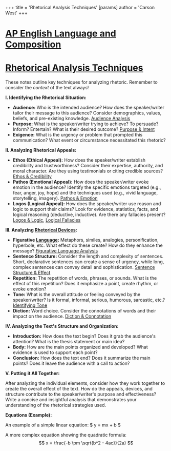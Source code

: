 +++
 title = 'Rhetorical Analysis Techniques'
[params]
	author = 'Carson West'
+++
# [AP English Language and Composition](./../ap-english-language-and-composition/)
# [Rhetorical Analysis Techniques](./../rhetorical-analysis-techniques/)

These notes outline key techniques for analyzing rhetoric.  Remember to consider the *context* of the text always!

**I.  Identifying the Rhetorical Situation:**

* **Audience:**  Who is the intended audience? How does the speaker/writer tailor their message to this audience?  Consider demographics, values, beliefs, and pre-existing knowledge. [Audience Analysis](./../audience-analysis/)
* **Purpose:** What is the speaker/writer trying to achieve?  To persuade? Inform? Entertain?  What is their desired outcome? [Purpose & Intent](./../purpose-&-intent/)
* **Exigence:** What is the urgency or problem that prompted this communication? What event or circumstance necessitated this rhetoric?

**II. Analyzing Rhetorical Appeals:**

* **Ethos (Ethical Appeal):**  How does the speaker/writer establish credibility and trustworthiness? Consider their expertise, authority, and moral character.  Are they using testimonials or citing credible sources? [Ethos & Credibility](./../ethos-&-credibility/)
* **Pathos (Emotional Appeal):** How does the speaker/writer evoke emotion in the audience?  Identify the specific emotions targeted (e.g., fear, anger, joy, hope) and the techniques used (e.g., vivid language, storytelling, imagery). [Pathos & Emotion](./../pathos-&-emotion/)
* **Logos (Logical Appeal):** How does the speaker/writer use reason and logic to support their claims?  Look for evidence, statistics, facts, and logical reasoning (deductive, inductive).  Are there any fallacies present?  [Logos & Logic](./../logos-&-logic/), [Logical Fallacies](./../logical-fallacies/)

**III. Analyzing [Rhetorical Devices](./../rhetorical-devices/):**

* **Figurative [Language](./../language/):** Metaphors, similes, analogies, personification, hyperbole, etc.  What effect do these create? How do they enhance the message? [Figurative Language Analysis](./../figurative-language-analysis/)
* **Sentence Structure:** Consider the length and complexity of sentences.  Short, declarative sentences can create a sense of urgency, while long, complex sentences can convey detail and sophistication.  [Sentence Structure & Effect](./../sentence-structure-&-effect/)
* **Repetition:**  The repetition of words, phrases, or sounds.  What is the effect of this repetition? Does it emphasize a point, create rhythm, or evoke emotion?
* **Tone:** What is the overall attitude or feeling conveyed by the speaker/writer?  Is it formal, informal, serious, humorous, sarcastic, etc.? [Identifying Tone](./../identifying-tone/)
* **Diction:** Word choice.  Consider the connotations of words and their impact on the audience. [Diction & Connotation](./../diction-&-connotation/)

**IV.  Analyzing the Text's Structure and Organization:**

* **Introduction:** How does the text begin?  Does it grab the audience's attention?  What is the thesis statement or main idea?
* **Body:** How are the main points organized and developed?  What evidence is used to support each point?
* **Conclusion:** How does the text end?  Does it summarize the main points?  Does it leave the audience with a call to action?

**V.  Putting it All Together:**

After analyzing the individual elements, consider how they work together to create the overall effect of the text.  How do the appeals, devices, and structure contribute to the speaker/writer's purpose and effectiveness?  Write a concise and insightful analysis that demonstrates your understanding of the rhetorical strategies used.

**Equations (Example):**

An example of a simple linear equation:  $ y = mx + b $ 

A more complex equation showing the quadratic formula:   $$ x = \frac{-b \pm \sqrt{b^2 - 4ac}}{2a} $$  